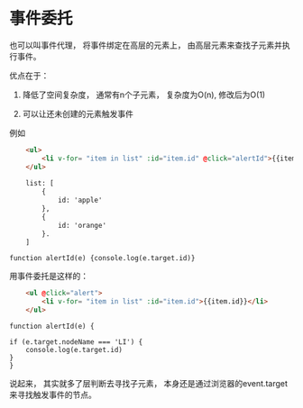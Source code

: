 # 事件委托

也可以叫事件代理， 将事件绑定在高层的元素上， 由高层元素来查找子元素并执行事件。 

优点在于： 

1. 降低了空间复杂度， 通常有n个子元素， 复杂度为O(n), 修改后为O(1)

2. 可以让还未创建的元素触发事件

例如

```html
    <ul>
        <li v-for= "item in list" :id="item.id" @click="alertId">{{item.id}}</li>
    </ul>
 
    list: [
        {
            id: 'apple'
        }, 
        {
            id: 'orange'
        }.
    ]
```

    function alertId(e) {console.log(e.target.id)}

用事件委托是这样的： 

```html
    <ul @click="alert">
        <li v-for= "item in list" :id="item.id">{{item.id}}</li>
    </ul>
```

    function alertId(e) {

    if (e.target.nodeName === 'LI') {
        console.log(e.target.id)
    }
    }

说起来， 其实就多了层判断去寻找子元素， 本身还是通过浏览器的event.target来寻找触发事件的节点。 